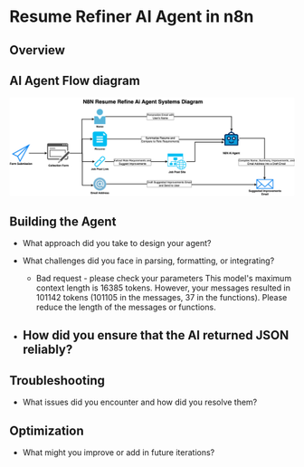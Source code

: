 # Resume Refiner AI Agent in n8n

## Overview

## AI Agent Flow diagram
![N8N Resume Refine AI Agent Systems Diagram](https://github.com/joesghub/n8n_ai_agent_resume_refiner/blob/main/img/Resume_refiner_n8n.png)

## Building the Agent
- What approach did you take to design your agent?
- What challenges did you face in parsing, formatting, or integrating?
  - Bad request - please check your parameters
This model's maximum context length is 16385 tokens. However, your messages resulted in 101142 tokens (101105 in the messages, 37 in the functions). Please reduce the length of the messages or functions.

- How did you ensure that the AI returned JSON reliably?
  - 

## Troubleshooting
- What issues did you encounter and how did you resolve them?

## Optimization
- What might you improve or add in future iterations?
